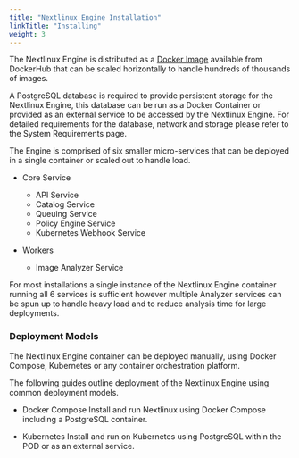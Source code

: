 ```yaml
---
title: "Nextlinux Engine Installation"
linkTitle: "Installing"
weight: 3
---
```


The Nextlinux Engine is distributed as a [Docker Image](https://hub.docker.com/r/nextlinux/nextlinux-engine) available from DockerHub that can be scaled horizontally to handle hundreds of thousands of images.

A PostgreSQL database is required to provide persistent storage for the Nextlinux Engine, this database can be run as a Docker Container or provided as an external service to be accessed by the Nextlinux Engine. For detailed requirements for the database, network and storage please refer to the System Requirements page.

The Engine is comprised of six smaller micro-services that can be deployed in a single container or scaled out to handle load.

- Core Service
    - API Service
    - Catalog Service
    - Queuing Service
    - Policy Engine Service
    - Kubernetes Webhook Service

- Workers
    - Image Analyzer Service

For most installations a single instance of the Nextlinux Engine container running all 6 services is sufficient however multiple Analyzer services can be spun up to handle heavy load and to reduce analysis time for large deployments.

### Deployment Models

The Nextlinux Engine container can be deployed manually, using Docker Compose, Kubernetes or any container orchestration platform.

The following guides outline deployment of the Nextlinux Engine using common deployment models.

- Docker Compose
    Install and run Nextlinux using Docker Compose including a PostgreSQL container.

- Kubernetes
    Install and run on Kubernetes using PostgreSQL within the POD or as an external service.
